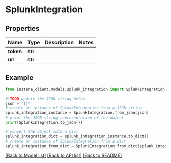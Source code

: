 # SplunkIntegration


## Properties

Name | Type | Description | Notes
------------ | ------------- | ------------- | -------------
**token** | **str** |  | 
**url** | **str** |  | 

## Example

```python
from instana_client.models.splunk_integration import SplunkIntegration

# TODO update the JSON string below
json = "{}"
# create an instance of SplunkIntegration from a JSON string
splunk_integration_instance = SplunkIntegration.from_json(json)
# print the JSON string representation of the object
print(SplunkIntegration.to_json())

# convert the object into a dict
splunk_integration_dict = splunk_integration_instance.to_dict()
# create an instance of SplunkIntegration from a dict
splunk_integration_from_dict = SplunkIntegration.from_dict(splunk_integration_dict)
```
[[Back to Model list]](../README.md#documentation-for-models) [[Back to API list]](../README.md#documentation-for-api-endpoints) [[Back to README]](../README.md)


